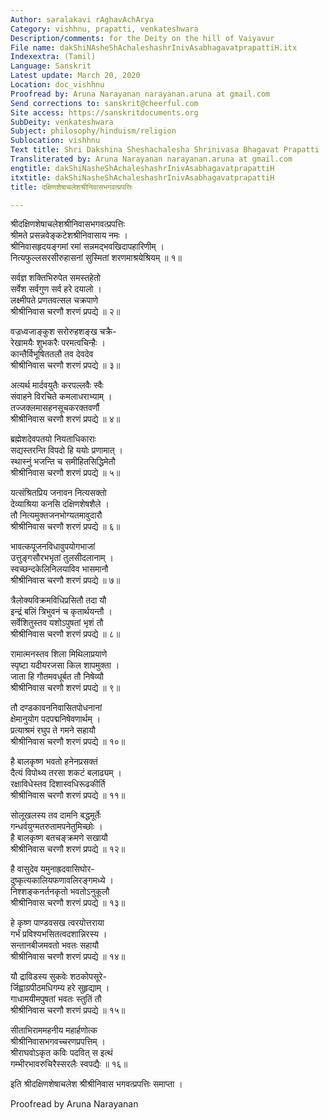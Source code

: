```yaml
---
Author: saralakavi rAghavAchArya
Category: vishhnu, prapatti, venkateshwara
Description/comments: for the Deity on the hill of Vaiyavur
File name: dakShiNAsheShAchaleshashrInivAsabhagavatprapattiH.itx
Indexextra: (Tamil)
Language: Sanskrit
Latest update: March 20, 2020
Location: doc_vishhnu
Proofread by: Aruna Narayanan narayanan.aruna at gmail.com
Send corrections to: sanskrit@cheerful.com
Site access: https://sanskritdocuments.org
SubDeity: venkateshwara
Subject: philosophy/hinduism/religion
Sublocation: vishhnu
Text title: Shri Dakshina Sheshachalesha Shrinivasa Bhagavat Prapatti
Transliterated by: Aruna Narayanan narayanan.aruna at gmail.com
engtitle: dakShiNasheShAchaleshashrInivAsabhagavatprapattiH
itxtitle: dakShiNasheShAchaleshashrInivAsabhagavatprapattiH
title: दक्षिणशेषाचलेशश्रीनिवासभगवत्प्रपत्तिः

---
```

  
 श्रीदक्षिणशेषाचलेशश्रीनिवासभगवत्प्रपत्तिः   
श्रीमते प्रसन्नवेङ्कटेशश्रीनिवासाय नमः ।  
श्रीनिवासहृदयङ्गमां रमां सन्नमद्भवखिदापहारिणीम् ।  
नित्यफुल्लसरसीरुहासनां सुस्मितां शरणमाश्रयेश्रियम् ॥ १॥  
  
सर्वज्ञ शक्तिभिरुपेत समस्तहेतो  
     सर्वेश सर्वगुण सर्व हरे दयालो ।  
लक्ष्मीपते प्रणतवत्सल चक्रपाणे  
     श्रीश्रीनिवास चरणौ शरणं प्रपद्ये ॥ २॥  
  
वज्रध्वजाङ्कुश सरोरुहशङ्ख चक्रै-  
     रेखामयैः शुभकरैः परमत्वचिन्हैः ।  
कान्तैर्विभूषिततलौ तव देवदेव  
     श्रीश्रीनिवास चरणौ शरणं प्रपद्ये ॥ ३॥  
  
अत्यर्थ मार्दवयुतैः करपल्लवैः स्वैः  
     संवाहने विरचिते कमलाधराभ्याम् ।  
तज्जक्लमासहनसूचकरक्तवर्णौ  
     श्रीश्रीनिवास चरणौ शरणं प्रपद्ये ॥ ४॥  
  
ब्रह्मेशदेवपतयो नियताधिकाराः  
     सद्यस्तरन्ति विपदो हि ययोः प्रणामात् ।  
स्थास्नुं भजन्ति च समीहितसिद्धिमेतौ  
     श्रीश्रीनिवास चरणौ शरणं प्रपद्ये ॥ ५॥  
  
यत्संश्रितप्रिय जनावन नित्यसक्तो  
     देव्याश्रिया कनसि दक्षिणशेषशैले ।  
तौ नित्यमुक्तजनभोग्यतमावुदारौ  
     श्रीश्रीनिवास चरणौ शरणं प्रपद्ये ॥ ६॥  
  
भावत्कपूजनविधावुपयोगभाजां  
     उत्तुङ्गसौरभभृतां तुलसीदलानाम् ।  
स्वच्छन्दकेलिनिलयाविव भासमानौ  
     श्रीश्रीनिवास चरणौ शरणं प्रपद्ये ॥ ७॥  
  
त्रैलोक्यविक्रमविधिप्रसितौ तदा यौ  
     इन्द्रं बलिं त्रिभुवनं च कृतार्थयन्तौ ।  
सर्वेशितुस्तव यशोऽपुषतां भृशं तौ  
     श्रीश्रीनिवास चरणौ शरणं प्रपद्ये ॥ ८॥  
  
रामात्मनस्तव शिला मिथिलाप्रयाणे  
     स्पृष्टा यदीयरजसा किल शापमुक्ता ।  
जाता हि गौतमवधूर्बत तौ निषेव्यौ  
     श्रीश्रीनिवास चरणौ शरणं प्रपद्ये ॥ ९॥  
  
तौ दण्डकावननिवासितपोधनानां  
     क्षेमानुयोग पदपद्मनिषेवणार्थम् ।  
प्रत्याश्रमं रघुप ते गमने सहायौ  
     श्रीश्रीनिवास चरणौ शरणं प्रपद्ये ॥ १०॥  
  
है बालकृष्ण भवतो हनेनप्रसक्तं  
     दैत्यं विपोथ्य तरसा शकटं बलाढ्यम् ।  
रक्षाविधेस्तव दिशास्वधिरूढकीर्ति  
     श्रीश्रीनिवास चरणौ शरणं प्रपद्ये ॥ ११॥  
  
सोलूखलस्य तव दामनि बद्धमूर्तेः  
     गन्धर्वयुग्मतरुतामपनेतुमिच्छोः ।  
है बालकृष्ण बतचङ्क्रमणे सखायौ  
     श्रीश्रीनिवास चरणौ शरणं प्रपद्ये ॥ १२॥  
  
है वासुदेव यमुनाह्रदवासिघोर-  
     दुष्कृत्यकालियफणावलिरङ्गमध्ये ।  
निश्शङ्कनर्तनकृतो भवतोऽनुकूलौ  
     श्रीश्रीनिवास चरणौ शरणं प्रपद्ये ॥ १३॥  
  
हे कृष्ण पाण्डवसख त्वरयोत्तराया  
     गर्भं प्रविश्यभसितत्वदशान्निरस्य ।  
सन्तानबीजमवतो भवतः सहायौ  
     श्रीश्रीनिवास चरणौ शरणं प्रपद्ये ॥ १४॥  
  
यौ द्राविडस्य सुकवेः शठकोपसूरे-  
     र्जिह्वाग्रपीठमधिगम्य हरे सुहृद्याम् ।  
गाधामयीमपुषतां भवतः स्तुतिं तौ  
     श्रीश्रीनिवास चरणौ शरणं प्रपद्ये ॥ १५॥  
  
सीताभिराममहनीय महार्हणोत्क  
     श्रीश्रीनिवासभगवच्चरणप्रपत्तिम् ।  
श्रीराघवोऽकृत कविः पदवित् स इत्थं  
     गम्भीरभावरुचिरैस्सरलैः स्वपद्यैः ॥ १६॥  
  
इति श्रीदक्षिणशेषाचलेश श्रीश्रीनिवास भगवत्प्रपत्तिः समाप्ता ।  
  
Proofread by Aruna Narayanan  
  
